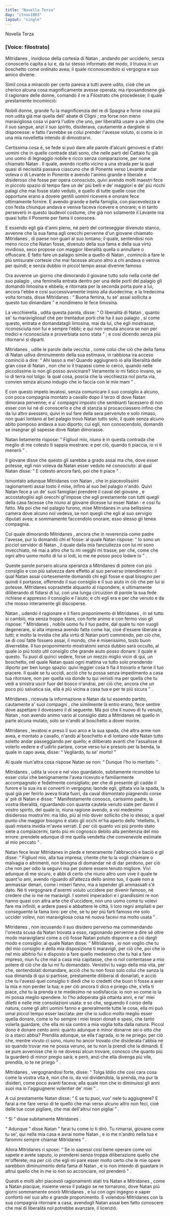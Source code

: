 ```yaml
---
title: "Novella Terza"
day: "itnov1003"
layout: "single"
---
```

<html>
 <head>
 </head>
 <body>
  <div id="nov1003" type="novella" who="filostrato">
   <head>
    Novella Terza
   </head>
   <p>
    <h3>
     [Voice: filostrato]
    </h3>
   </p>
   <argument>
    <p>
     <milestone id="p00030001"/>
     <name persref="mitridanes" type="person">
      Mitridanes
     </name>
     , invidioso della cortesia di
     <name persref="natan" type="person">
      Natan
     </name>
     , andando per ucciderlo, senza conoscerlo capita a lui e, da lui stesso informato del modo, il truova in un boschetto come ordinato avea; il quale riconoscendolo si vergogna e suo amico diviene.
    </p>
   </argument>
   <div3 type="commentary" who="author">
    <p>
     <milestone id="p00030002"/>
     Simil cosa a miracolo per certo pareva a tutti avere udito, cio&egrave; che un cherico alcuna cosa magnificamente avesse operata; ma riposandosene gi&agrave; il ragionare delle donne, comand&ograve;
     <name persref="panfilo" type="person">
      il re
     </name>
     a
     <name persref="filostrato" type="person">
      Filostrato
     </name>
     che procedesse; il quale prestamente incominci&ograve;:
    </p>
   </div3>
   <div3 type="commentary" who="filostrato">
    <p>
     <milestone id="p00030003"/>
     Nobili donne, grande fu la magnificenzia del
     <name persref="realfonso" type="person">
      re di Spagna
     </name>
     e forse cosa pi&uacute; non udita gi&agrave; mai quella dell'
     <name persref="abatecligni" type="person">
      abate di Clign&iacute;
     </name>
     ; ma forse non meno maravigliosa cosa vi parr&agrave; l'udire che uno, per liberalit&agrave; usare a un altro che il suo sangue, anzi il suo spirito, disiderava, cautamente a dargliele si disponesse: e fatto l'avrebbe se colui prender l'avesse voluto, s&iacute; come io in una mia novelletta intendo di dimostrarvi.
    </p>
   </div3>
   <p>
    <milestone id="p00030004"/>
    Certissima cosa &egrave;, se fede si pu&ograve; dare alle parole d'alcuni genovesi e d'altri uomini che in quelle contrade stati sono, che nelle parti del
    <name placeref="cattaio" type="place">
     Cattaio
    </name>
    fu gi&agrave; uno uomo di legnaggio nobile e ricco senza comparazione, per nome chiamato
    <name persref="natan" type="person">
     Natan
    </name>
    .
    <milestone id="p00030005"/>
    Il quale, avendo ricetto vicino a una strada per la qual quasi di necissit&agrave; passava ciascuno che di Ponente verso Levante andar voleva o di Levante in Ponente e avendo l'animo grande e liberale e disideroso che fosse per opera conosciuto, quivi avendo molti maestri fece in piccolo spazio di tempo fare un de' pi&uacute; belli e de' maggiori e de' pi&uacute; ricchi
    <name placeref="palagionatan-1003" type="place">
     palagi
    </name>
    che mai fosse stato veduto, e quello di tutte quelle cose che opportune erano a dovere gentili uomini ricevere e onorare fece ottimamente fornire.
    <milestone id="p00030006"/>
    E avendo grande e bella famiglia, con piacevolezza e con festa chiunque andava e veniva faceva ricevere e onorare; e in tanto persever&ograve; in questo laudevol costume, che gi&agrave; non solamente il Levante ma quasi tutto il Ponente per fama il conoscea.
   </p>
   <p>
    <milestone id="p00030007"/>
    E essendo egli gi&agrave; d'anni pieno, n&eacute; per&ograve; del corteseggiar divenuto stanco, avvenne che la sua fama agli orecchi pervenne d'un giovane chiamato
    <name persref="mitridanes" type="person">
     Mitridanes
    </name>
    , di paese non guari al suo lontano; il quale, sentendosi non meno ricco che
    <name persref="natan" type="person">
     Natan
    </name>
    fosse, divenuto della sua fama e della sua virt&uacute; invidioso, seco propose con maggior liberalit&agrave; quella o annullare o offuscare.
    <milestone id="p00030008"/>
    E fatto fare un
    <name placeref="palagiomitridanes-1003" type="place">
     palagio
    </name>
    simile a quello di
    <name persref="natan" type="person">
     Natan
    </name>
    , cominci&ograve; a fare le pi&uacute; smisurate cortesie che mai facesse alcuno altro a chi andava o veniva per quindi; e senza dubbio in piccol tempo assai divenne famoso.
   </p>
   <p>
    <milestone id="p00030009"/>
    Ora avvenne un giorno che dimorando
    <name persref="mitridanes" type="person">
     il giovane
    </name>
    tutto solo nella corte del suo
    <name placeref="palagiomitridanes-1003" type="place">
     palagio
    </name>
    , una
    <name persref="donna-1003" type="person">
     feminella
    </name>
    entrata dentro per una delle porti del
    <name placeref="palagionatan-1003" type="place">
     palagio
    </name>
    gli domand&ograve; limosina e ebbela; e ritornata per la seconda porta pure a lui, ancora l'ebbe e cos&iacute; successivamente insino alla duodecima; e la tredecima volta tornata, disse
    <name persref="mitridanes" type="person">
     Mitridanes
    </name>
    :
    <q direct="unspecified" who="mitridanes">
     Buona femina, tu se' assai sollicita a questo tuo dimandare
    </q>
    e nondimeno le fece limosina.
   </p>
   <p>
    <milestone id="p00030010"/>
    <name persref="donna-1003" type="person">
     La vecchierella
    </name>
    , udita questa parola, disse:
    <q direct="unspecified" who="donna-1003">
     O liberalit&agrave; di
     <name persref="natan" type="person">
      Natan
     </name>
     , quanto se' tu maravigliosa! ch&eacute; per trentadue porti che ha il suo
     <name placeref="palagionatan-1003" type="place">
      palagio
     </name>
     , s&iacute; come questo, entrata e domandatagli limosina, mai da lui, che egli mostrasse, riconosciuta non fui e sempre l'ebbi; e qui non venuta ancora se non per tredici e riconosciuta e proverbiata sono stata
    </q>
    ; e cos&iacute; dicendo senza pi&uacute; ritornarvi si dipart&iacute;.
   </p>
   <p>
    <milestone id="p00030011"/>
    <name persref="mitridanes" type="person">
     Mitridanes
    </name>
    , udite le parole della
    <name persref="donna-1003" type="person">
     vecchia
    </name>
    , come colui che ci&ograve; che della fama di
    <name persref="natan" type="person">
     Natan
    </name>
    udiva diminuimento della sua estimava, in rabbiosa ira acceso cominci&ograve; a dire:
    <q direct="unspecified" who="mitridanes">
     Ahi lasso a me! Quando aggiugner&ograve; io alla liberalit&agrave; delle gran cose di
     <name persref="natan" type="person">
      Natan
     </name>
     , non che io il trapassi come io cerco, quando nelle piccolissime io non gli posso avvicinare? Veramente io mi fatico invano, se io di terra nol tolgo: la qual cosa, poscia che la vecchiezza nol porta via, convien senza alcuno indugio che io faccia con le mie mani
    </q>
    .
   </p>
   <p>
    <milestone id="p00030012"/>
    E con questo impeto levatosi, senza comunicare il suo consiglio a alcuno, con poca compagnia montato a cavallo dopo il terzo d&iacute; dove
    <name persref="natan" type="person">
     Natan
    </name>
    dimorava pervenne; e a'
    <name persref="compagni-1003" type="person">
     compagni
    </name>
    imposto che sembianti facessero di non esser con lui n&eacute; di conoscerlo e che di stanzia si procacciassero infino che da lui altro avessero, quivi in sul fare della sera pervenuto e solo rimaso, non guari lontano al bel
    <name placeref="palagionatan-1003" type="place">
     palagio
    </name>
    trov&ograve;
    <name persref="natan" type="person">
     Natan
    </name>
    tutto solo, il quale senza alcuno abito pomposo andava a suo diporto; cui egli, non conoscendolo, domand&ograve; se insegnar gli sapesse dove
    <name persref="natan" type="person">
     Natan
    </name>
    dimorasse.
   </p>
   <p>
    <milestone id="p00030013"/>
    <name persref="natan" type="person">
     Natan
    </name>
    lietamente rispose:
    <q direct="unspecified" who="natan">
     Figliuol mio, niuno &egrave; in questa contrada che meglio di me cotesto ti sappia mostrare: e per ci&ograve;, quando ti piaccia, io vi ti mener&ograve;
    </q>
    .
   </p>
   <p>
    <milestone id="p00030014"/>
    <name persref="mitridanes" type="person">
     Il giovane
    </name>
    disse che questo gli sarebbe a grado assai ma che, dove esser potesse, egli non voleva da
    <name persref="natan" type="person">
     Natan
    </name>
    esser veduto n&eacute; conosciuto: al qual
    <name persref="natan" type="person">
     Natan
    </name>
    disse:
    <q direct="unspecified" who="natan">
     E cotesto ancora far&ograve;, poi che ti piace
    </q>
    .
   </p>
   <p>
    <milestone id="p00030015"/>
    Ismontato adunque
    <name persref="mitridanes" type="person">
     Mitridanes
    </name>
    con
    <name persref="natan" type="person">
     Natan
    </name>
    , che in piacevolissimi ragionamenti assai tosto il mise, infino al suo bel
    <name placeref="palagionatan-1003" type="place">
     palagio
    </name>
    n'and&ograve;. Quivi
    <name persref="natan" type="person">
     Natan
    </name>
    fece a un de' suoi famigliari prendere il caval del
    <name persref="mitridanes" type="person">
     giovane
    </name>
    , e accostatoglisi agli orecchi gl'impose che egli prestamente con tutti quegli della casa facesse che niuno al giovane dicesse lui esser
    <name persref="natan" type="person">
     Natan
    </name>
    : e cos&iacute; fu fatto.
    <milestone id="p00030016"/>
    Ma poi che nel palagio furono, mise
    <name persref="mitridanes" type="person">
     Mitridanes
    </name>
    in una bellissima camera dove alcuno nol vedeva, se non quegli che egli al suo servigio diputati avea; e sommamente faccendolo onorare, esso stesso gli tenea compagnia.
   </p>
   <p>
    <milestone id="p00030017"/>
    Col quale dimorando
    <name persref="mitridanes" type="person">
     Mitridanes
    </name>
    , ancora che in reverenzia come padre l'avesse, pur lo domand&ograve; chi el fosse: al quale
    <name persref="natan" type="person">
     Natan
    </name>
    rispose:
    <q direct="unspecified" who="natan">
     Io sono un picciol servidor di
     <name persref="natan" type="person">
      Natan
     </name>
     , il quale dalla mia fanciullezza con lui mi sono invecchiato, n&eacute; mai a altro che tu mi vegghi mi trasse; per che, come che ogni altro uomo molto di lui si lodi, io me ne posso poco lodare io
    </q>
    .
   </p>
   <p>
    <milestone id="p00030018"/>
    Queste parole porsero alcuna speranza a
    <name persref="mitridanes" type="person">
     Mitridanes
    </name>
    di potere con pi&uacute; consiglio e con pi&uacute; salvezza dare effetto al suo perverso intendimento: il qual
    <name persref="natan" type="person">
     Natan
    </name>
    assai cortesemente domand&ograve; chi egli fosse e qual bisogno per quindi il portasse, offerendo il suo consiglio e il suo aiuto in ci&ograve; che per lui si potesse.
    <milestone id="p00030019"/>
    <name persref="mitridanes" type="person">
     Mitridanes
    </name>
    soprastette alquanto al rispondere, e ultimamente diliberando di fidarsi di lui, con una lunga circuizion di parole la sua fede richiese e appresso il consiglio e l'aiuto; e chi egli era e per che venuto e da che mosso interamente gli discoperse.
   </p>
   <p>
    <milestone id="p00030020"/>
    <name persref="natan" type="person">
     Natan
    </name>
    , udendo il ragionare e il fiero proponimento di
    <name persref="mitridanes" type="person">
     Mitridanes
    </name>
    , in s&eacute; tutto si cambi&ograve;, ma senza troppo stare, con forte animo e con fermo viso gli rispose:
    <q direct="unspecified" who="natan">
     <name persref="mitridanes" type="person">
      Mitridanes
     </name>
     , nobile uomo fu il tuo padre, dal quale tu non vuogli degenerare, s&iacute; alta impresa avendo fatta come hai, cio&egrave; d'essere liberale a tutti; e molto la invidia che alla virt&uacute; di
     <name persref="natan" type="person">
      Natan
     </name>
     porti commendo, per ci&ograve; che, se di cos&iacute; fatte fossero assai, il mondo, che &egrave; miserissimo, tosto buon diverrebbe.
     <milestone id="p00030021"/>
     Il tuo proponimento mostratomi senza dubbio sar&agrave; occulto, al quale io pi&uacute; tosto util consiglio che grande aiuto posso donare: il quale &egrave; questo.
     <milestone id="p00030022"/>
     Tu puoi di quinci vedere, forse un mezzo miglio vicin di qui, un boschetto, nel quale
     <name persref="natan" type="person">
      Natan
     </name>
     quasi ogni mattina va tutto solo prendendo diporto per ben lungo spazio: quivi leggier cosa ti fia il trovarlo e farne il tuo piacere.
     <milestone id="p00030023"/>
     Il quale se tu uccidi, acci&ograve; che tu possa senza impedimento a casa tua ritornare, non per quella via donde tu qui venisti ma per quella che tu vedi a sinistra uscir fuor del bosco n'andrai, per ci&ograve; che, ancora che un poco pi&uacute; salvatica sia, ella &egrave; pi&uacute; vicina a casa tua e per te pi&uacute; sicura
    </q>
    .
   </p>
   <p>
    <milestone id="p00030024"/>
    <name persref="mitridanes" type="person">
     Mitridanes
    </name>
    , ricevuta la informazione e
    <name persref="natan" type="person">
     Natan
    </name>
    da lui essendo partito, cautamente a' suoi
    <name persref="compagni-1003" type="person">
     compagni
    </name>
    , che similmente l&agrave; entro erano, fece sentire dove aspettare il dovessero il d&iacute; seguente. Ma poi che il nuovo d&iacute; fu venuto,
    <name persref="natan" type="person">
     Natan
    </name>
    , non avendo animo vario al consiglio dato a
    <name persref="mitridanes" type="person">
     Mitridanes
    </name>
    n&eacute; quello in parte alcuna mutato, solo se n'and&ograve; al boschetto a dover morire.
   </p>
   <p>
    <milestone id="p00030025"/>
    <name persref="mitridanes" type="person">
     Mitridanes
    </name>
    , levatosi e preso il suo arco e la sua spada, ch&eacute; altra arme non avea, e montato a cavallo, n'and&ograve; al boschetto e di lontano vide
    <name persref="natan" type="person">
     Natan
    </name>
    tutto soletto andar passeggiando per quello; e diliberato avanti che l'assalisse di volerlo vedere e d'udirlo parlare, corse verso lui e presolo per la benda, la quale in capo avea, disse:
    <q direct="unspecified" who="mitridanes">
     Vegliardo, tu se' morto!
    </q>
   </p>
   <p>
    <milestone id="p00030026"/>
    Al quale niun'altra cosa rispose
    <name persref="natan" type="person">
     Natan
    </name>
    se non:
    <q direct="unspecified" who="natan">
     Dunque l'ho io meritato
    </q>
    .
   </p>
   <p>
    <milestone id="p00030027"/>
    <name persref="mitridanes" type="person">
     Mitridanes
    </name>
    , udita la voce e nel viso guardatolo, subitamente riconobbe lui esser colui che benignamente l'avea ricevuto e familiarmente accompagnato e fedelmente consigliato; per che di presente gli cadde il furore e la sua ira si convert&iacute; in vergogna; laonde egli, gittata via la spada, la qual gi&agrave; per ferirlo aveva tirata fuori, da caval dismontato piagnendo corse a' pi&egrave; di
    <name persref="natan" type="person">
     Natan
    </name>
    e disse:
    <milestone id="p00030028"/>
    <q direct="unspecified" who="mitridanes">
     Manifestamente conosco, carissimo padre, la vostra liberalit&agrave;, riguardando con quanta cautela venuto siate per darmi il vostro spirito, del quale io, niuna ragione avendo, a voi medesimo disideroso mostra'mi: ma Idio, pi&uacute; al mio dover sollicito che io stesso, a quel punto che maggior bisogno &egrave; stato gli occhi m'ha aperto dello 'ntelletto, li quali misera invidia m'avea serrati.
     <milestone id="p00030029"/>
     E per ci&ograve; quanto voi pi&uacute; pronto stato siete a compiacermi, tanto pi&uacute; mi cognosco debito alla penitenzia del mio errore: prendete adunque di me quella vendetta che convenevole estimate al mio peccato
    </q>
    .
   </p>
   <p>
    <milestone id="p00030030"/>
    <name persref="natan" type="person">
     Natan
    </name>
    fece levar
    <name persref="mitridanes" type="person">
     Mitridanes
    </name>
    in piede e teneramente l'abbracci&ograve; e baci&ograve; e gli disse:
    <q direct="unspecified" who="natan">
     Figliuol mio, alla tua impresa, chente che tu la vogli chiamare o malvagia o altrimenti, non bisogna di domandar n&eacute; di dar perdono, per ci&ograve; che non per odio la seguivi ma per potere essere tenuto migliore.
     <milestone id="p00030031"/>
     Vivi adunque di me sicuro, e abbi di certo che niuno altro uom vive il quale te quant'io ami, avendo riguardo all'altezza dello animo tuo, il quale non a ammassar denari, come i miseri fanno, ma a ispender gli ammassati s'&egrave; dato.
     <milestone id="p00030032"/>
     N&eacute; ti vergognare d'avermi voluto uccidere per divenir famoso, n&eacute; credere che io me ne maravigli. I sommi imperadori e i grandissimi re non hanno quasi con altra arte che d'uccidere, non uno uomo come tu volevi fare ma infiniti, e ardere paesi e abbattere le citt&agrave;, li loro regni ampliati e per conseguente la fama loro: per che, se tu per pi&uacute; farti famoso me solo uccider volevi, non maravigliosa cosa n&eacute; nuova facevi ma molto usata
    </q>
    .
   </p>
   <p>
    <milestone id="p00030033"/>
    <name persref="mitridanes" type="person">
     Mitridanes
    </name>
    , non iscusando il suo disidero perverso ma commendando l'onesta scusa da
    <name persref="natan" type="person">
     Natan
    </name>
    trovata a esso, ragionando pervenne a dire s&eacute; oltre modo maravigliarsi come a ci&ograve; fosse
    <name persref="natan" type="person">
     Natan
    </name>
    potuto disporre e a ci&ograve; dargli modo e consiglio:
    <milestone id="p00030034"/>
    al quale
    <name persref="natan" type="person">
     Natan
    </name>
    disse:
    <q direct="unspecified" who="natan">
     <name persref="mitridanes" type="person">
      Mitridanes
     </name>
     , io non voglio che tu del mio consiglio e della mia disposizione ti maravigli, per ci&ograve; che, poi che io nel mio albitrio fui e disposto a fare quello medesimo che tu hai a fare impreso, niun fu che mai a casa mia capitasse, che io nol contentasse a mio potere di ci&ograve; che da lui mi fu domandato.
     <milestone id="p00030035"/>
     Venistivi tu vago della mia vita, per che, sentendolati domandare, acci&ograve; che tu non fossi solo colui che sanza la sua dimanda di qui si partisse, prestamente diliberai di donarlati, e acci&ograve; che tu l'avessi quel consiglio ti diedi che io credetti che buon ti fosse a aver la mia e non perder la tua; e per ci&ograve; ancora ti dico e priego che, s'ella ti piace, che tu la prenda e te medesimo ne sodisfaccia: io non so come io la mi possa meglio spendere.
     <milestone id="p00030036"/>
     Io l'ho adoperata gi&agrave; ottanta anni, e ne' miei diletti e nelle mie consolazioni usata: e so che, seguendo il corso della natura, come gli altri uomini fanno e generalmente tutte le cose, ella mi pu&ograve; omai piccol tempo esser lasciata: per che io iudico molto meglio esser quella donare, come io ho sempre i miei tesori donati e spesi, che tanto volerla guardare, che ella mi sia contro a mia voglia tolta dalla natura.
     <milestone id="p00030037"/>
     Piccol dono &egrave; donare cento anni: quanto adunque &egrave; minor donarne sei o otto che io a starci abbia? Prendila adunque, se ella t'agrada, io te ne priego; per ci&ograve; che, mentre vivuto ci sono, niuno ho ancor trovato che disiderata l'abbia n&eacute; so quando trovar me ne possa veruno, se tu non la prendi che la dimandi.
     <milestone id="p00030038"/>
     E se pure avvenisse che io ne dovessi alcun trovare, conosco che quanto pi&uacute; la guarder&ograve; di minor pregio sar&agrave;; e per&ograve;, anzi che ella divenga pi&uacute; vile, prendila, io te ne priego
    </q>
    .
   </p>
   <p>
    <milestone id="p00030039"/>
    <name persref="mitridanes" type="person">
     Mitridanes
    </name>
    , vergognandosi forte, disse:
    <q direct="unspecified" who="mitridanes">
     Tolga Iddio che cos&iacute; cara cosa come la vostra vita &egrave;, non che io, da voi dividendola, la prenda, ma pur la disideri, come poco avanti faceva; alla quale non che io diminuissi gli anni suoi ma io l'aggiugnerei volentier de' miei
    </q>
    .
   </p>
   <p>
    <milestone id="p00030040"/>
    A cui prestamente
    <name persref="natan" type="person">
     Natan
    </name>
    disse:
    <q direct="unspecified" who="natan">
     E se tu puoi, vuo' nele tu aggiugnere? E farai a me fare verso di te quello che mai verso alcuno altro non feci, cio&egrave; delle tue cose pigliare, che mai dell'altrui non pigliai
    </q>
    .
   </p>
   <p>
    <milestone id="p00030041"/>
    <q direct="unspecified" who="mitridanes">
     S&iacute;
    </q>
    disse subitamente
    <name persref="mitridanes" type="person">
     Mitridanes
    </name>
    .
   </p>
   <p>
    <milestone id="p00030042"/>
    <q direct="unspecified" who="natan">
     Adunque
    </q>
    disse
    <name persref="natan" type="person">
     Natan
    </name>
    <q direct="unspecified">
     farai tu come io ti dir&ograve;. Tu rimarrai, giovane come tu se', qui nella mia casa e avrai nome
     <name persref="natan" type="person">
      Natan
     </name>
     , e io me n'andr&ograve; nella tua e farommi sempre chiamar
     <name persref="mitridanes" type="person">
      Mitridanes
     </name>
    </q>
    .
   </p>
   <p>
    <milestone id="p00030043"/>
    Allora
    <name persref="mitridanes" type="person">
     Mitridanes
    </name>
    ri spose:
    <q direct="unspecified" who="mitridanes">
     Se io sapessi cos&iacute; bene operare come voi sapete e avete saputo, io prenderei senza troppa diliberazione quello che m'offerete; ma per ci&ograve; che egli mi pare esser molto certo che le mie opere sarebbon diminuimento della fama di
     <name persref="natan" type="person">
      Natan
     </name>
     , e io non intendo di guastare in altrui quello che in me io non so acconciare, nol prender&ograve;
    </q>
    .
   </p>
   <p>
    <milestone id="p00030044"/>
    Questi e molti altri piacevoli ragionamenti stati tra
    <name persref="natan" type="person">
     Natan
    </name>
    e
    <name persref="mitridanes" type="person">
     Mitridanes
    </name>
    , come a
    <name persref="natan" type="person">
     Natan
    </name>
    piacque, insieme verso il
    <name placeref="palagionatan-1003" type="place">
     palagio
    </name>
    se ne tornarono, dove
    <name persref="natan" type="person">
     Natan
    </name>
    pi&uacute; giorni sommamente onor&ograve;
    <name persref="mitridanes" type="person">
     Mitridanes
    </name>
    , e lui con ogni ingegno e saper confort&ograve; nel suo alto e grande proponimento. E volendosi
    <name persref="mitridanes" type="person">
     Mitridanes
    </name>
    con la sua
    <name persref="compagni-1003" type="person">
     compagnia
    </name>
    ritornare a casa, avendogli
    <name persref="natan" type="person">
     Natan
    </name>
    assai ben fatto conoscere che mai di liberalit&agrave; nol potrebbe avanzare, il licenzi&ograve;.
   </p>
  </div>
 </body>
</html>